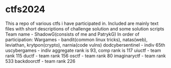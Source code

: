 # ctfs2024
This a repo of various ctfs i have participated in. Included are mainly text files with short descriptions of challenge solution and some solution scripts Team name - ShadowG(consists of me and PatrykG) In order of participation: Wargames - bandit(common linux tricks), natas(web), leviathan, krytpon(crypto), narnia(code vulns) dodcybersentinel - indiv 65th uscybergames - indiv aggregate rank is 93, comp rank is 117 uiuctf - team rank 115 ductf - team rank 156 osctf - team rank 80 imaginaryctf - team rank 533 backdoorctf - team rank 226
